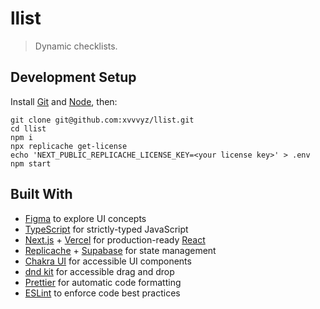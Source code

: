 # llist

> Dynamic checklists.

## Development Setup

Install [Git](https://git-scm.com/book/en/v2/Getting-Started-Installing-Git) and [Node](https://nodejs.org/en/download),
then:

```shell
git clone git@github.com:xvvvyz/llist.git
cd llist
npm i
npx replicache get-license
echo 'NEXT_PUBLIC_REPLICACHE_LICENSE_KEY=<your license key>' > .env
npm start
```

## Built With

- [Figma](https://www.figma.com) to explore UI concepts
- [TypeScript](https://www.typescriptlang.org) for strictly-typed JavaScript
- [Next.js](https://nextjs.org) + [Vercel](https://vercel.com) for production-ready [React](https://reactjs.org)
- [Replicache](https://replicache.dev) + [Supabase](https://supabase.com) for state management
- [Chakra UI](https://chakra-ui.com) for accessible UI components
- [dnd kit](https://dndkit.com) for accessible drag and drop
- [Prettier](https://prettier.io) for automatic code formatting
- [ESLint](https://eslint.org) to enforce code best practices
